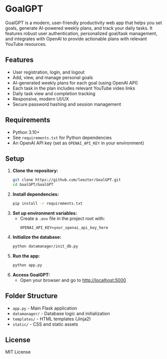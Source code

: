 # GoalGPT

GoalGPT is a modern, user-friendly productivity web app that helps you set goals, generate AI-powered weekly plans, and track your daily tasks. It features robust user authentication, personalized goal/task management, and integrates with OpenAI to provide actionable plans with relevant YouTube resources.

## Features
- User registration, login, and logout
- Add, view, and manage personal goals
- AI-generated weekly plans for each goal (using OpenAI API)
- Each task in the plan includes relevant YouTube video links
- Daily task view and completion tracking
- Responsive, modern UI/UX
- Secure password hashing and session management

## Requirements
- Python 3.10+
- See `requirements.txt` for Python dependencies
- An OpenAI API key (set as `OPENAI_API_KEY` in your environment)

## Setup
1. **Clone the repository:**
   ```sh
   git clone https://github.com/leezter/GoalGPT.git
   cd GoalGPT/GoalGPT
   ```
2. **Install dependencies:**
   ```sh
   pip install -r requirements.txt
   ```
3. **Set up environment variables:**
   - Create a `.env` file in the project root with:
     ```
     OPENAI_API_KEY=your_openai_api_key_here
     ```
4. **Initialize the database:**
   ```sh
   python datamanager/init_db.py
   ```
5. **Run the app:**
   ```sh
   python app.py
   ```
6. **Access GoalGPT:**
   - Open your browser and go to [http://localhost:5000](http://localhost:5000)

## Folder Structure
- `app.py` - Main Flask application
- `datamanager/` - Database logic and initialization
- `templates/` - HTML templates (Jinja2)
- `static/` - CSS and static assets

## License
MIT License

